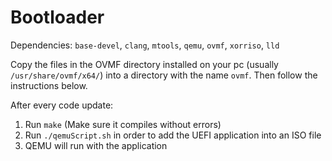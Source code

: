 # Bootloader

Dependencies: `base-devel`, `clang`, `mtools`, `qemu`, `ovmf`, `xorriso`, `lld`

Copy the files in the OVMF directory installed on your pc (usually `/usr/share/ovmf/x64/`) into a directory with the name `ovmf`. Then follow the instructions below.

After every code update:
1. Run `make` (Make sure it compiles without errors)
2. Run `./qemuScript.sh` in order to add the UEFI application into an ISO file
3. QEMU will run with the application
